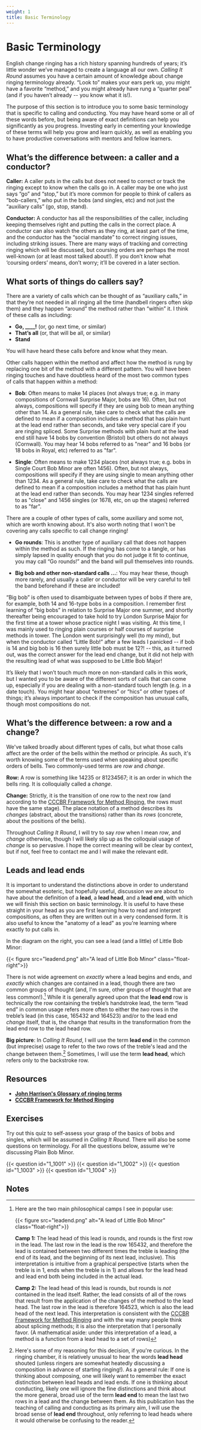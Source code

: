 ```yaml
---
weight: 1
title: Basic Terminology
---
```


# Basic Terminology

English change ringing has a rich history spanning hundreds of years; it’s little wonder we’ve managed to create a language all our own. _Calling It Round_ assumes you have a certain amount of knowledge about change ringing terminology already. “Look to” makes your ears perk up, you might have a favorite “method,” and you might already have rung a “quarter peal” (and if you haven’t already -- you know what it is!). 

The purpose of this section is to introduce you to some basic terminology that is specific to calling and conducting. You may have heard some or all of these words before, but being aware of exact definitions can help you significantly as you progress. Investing early in cementing your knowledge of these terms will help you grow and learn quickly, as well as enabling you to have productive conversations with mentors and fellow learners.


## What’s the difference between: a caller and a conductor?

**Caller:** A caller puts in the calls but does not need to correct or track the ringing except to know when the calls go in. A caller may be one who just says “go” and “stop,” but it’s more common for people to think of callers as “bob-callers,” who put in the bobs (and singles, etc) and not just the “auxiliary calls” (go, stop, stand). 

**Conductor:** A conductor has all the responsibilities of the caller, including keeping themselves right and putting the calls in the correct place. A conductor can also watch the others as they ring, at least part of the time, and the conductor has the “social mandate” to correct ringing issues, including striking issues. There are many ways of tracking and correcting ringing which will be discussed, but coursing orders are perhaps the most well-known (or at least most talked about!). If you don’t know what ‘coursing orders’ means, don’t worry; it’ll be covered in a later section.


## What sorts of things do callers say?

There are a variety of calls which can be thought of as “auxiliary calls,” in that they’re not needed in all ringing all the time (handbell ringers often skip them) and they happen “around” the method rather than “within” it. I think of these calls as including:

* **Go, ____!** (or, go next time, or similar)
* **That’s all** (or, that will be all, or similar)
* **Stand**

You will have heard these calls before and know what they mean.

Other calls happen within the method and affect how the method is rung by replacing one bit of the method with a different pattern. You will have been ringing touches and have doubtless heard of the most two common types of calls that happen within a method:

* **Bob**: Often means to make 14 places (not always true; e.g. in many compositions of Cornwall Surprise Major, bobs are 16). Often, but not always, compositions will specify if they are using bob to mean anything other than 14. As a general rule, take care to check what the calls are defined to mean if a composition includes a method that has plain hunt at the lead end rather than seconds, and take very special care if you are ringing spliced. Some Surprise methods with plain hunt at the lead end still have 14 bobs by convention (Bristol) but others do not always (Cornwall). You may hear 14 bobs referred to as "near" and 16 bobs (or 18 bobs in Royal, etc) referred to as "far".

* **Single**: Often means to make 1234 places (not always true; e.g. bobs in Single Court Bob Minor are often 1456). Often, but not always, compositions will specify if they are using single to mean anything other than 1234. As a general rule, take care to check what the calls are defined to mean if a composition includes a method that has plain hunt at the lead end rather than seconds. You may hear 1234 singles referred to as "close" and 1456 singles (or 1678, etc, on up the stages) referred to as "far".

There are a couple of other types of calls, some auxiliary and some not, which are worth knowing about. It's also worth noting that I won't be covering any calls specific to call change ringing! 

* **Go rounds**: This is another type of auxiliary call that does not happen within the method as such. If the ringing has come to a tangle, or has simply lapsed in quality enough that you do not judge it fit to continue, you may call “Go rounds!” and the band will pull themselves into rounds. 

* **Big bob and other non-standard calls …**: You may hear these, though more rarely, and usually a caller or conductor will be very careful to tell the band beforehand if these are included! 

“Big bob” is often used to disambiguate between types of bobs if there are, for example, both 14 and 16-type bobs in a composition. I remember first learning of “big bobs” in relation to Surprise Major one summer, and shortly thereafter being encouraged to take hold to try London Surprise Major for the first time at a tower whose practice night I was visiting. At this time, I was mainly used to ringing plain courses or half courses of surprise methods in tower. The London went surprisingly well (to my mind), but when the conductor called “Little Bob!” after a few leads I panicked -- if bob is 14 and big bob is 16 then surely little bob must be 12?! -- this, as it turned out, was the correct answer for the lead end change, but it did not help with the resulting lead of what was supposed to be Little Bob Major! 

It’s likely that I won’t touch much more on non-standard calls in this work, but I wanted you to be aware of the different sorts of calls that can come up, especially if you are dealing with a non-standard touch length (e.g. in a date touch). You might hear about “extremes” or “hics” or other types of things; it’s always important to check if the composition has unusual calls, though most compositions do not.

## What’s the difference between: a row and a change? 

We've talked broadly about different types of calls, but what those calls affect are the order of the bells within the method or principle. As such, it's worth knowing some of the terms used when speaking about specific orders of bells. Two commonly-used terms are _row_ and _change_.

**Row:** A row is something like 14235 or 81234567; it is an order in which the bells ring. It is colloquially called a _change_. 

**Change:** Strictly, it is the transition of one row to the next row (and according to the [CCCBR Framework for Method Ringing](https://cccbr.github.io/method_ringing_framework/), the rows must have the same stage). The place notation of a method describes its _changes_ (abstract, about the transitions) rather than its _rows_ (concrete, about the positions of the bells).

Throughout _Calling It Round_, I will try to say _row_ when I mean _row_, and _change_ otherwise, though I will likely slip up as the colloquial usage of _change_ is so pervasive. I hope the correct meaning will be clear by context, but if not, feel free to contact me and I will make the relevant edit.

## Leads and lead ends

It is important to understand the distinctions above in order to understand the somewhat esoteric, but hopefully useful, discussion we are about to have about the definition of a **lead**, a **lead head**, and a **lead end**, with which we will finish this section on basic terminology. It is useful to have these straight in your head as you are first learning how to read and interpret compositions, as often they are written out in a very condensed form. It is also useful to know the "anatomy of a lead" as you're learning where exactly to put calls in.

In the diagram on the right, you can see a lead (and a little) of Little Bob Minor:

{{< figure src="leadend.png" alt="A lead of Little Bob Minor" class="float-right">}}

There is not wide agreement on _exactly_ where a lead begins and ends, and _exactly_ which changes are contained in a lead, though there are two common groups of thought (and, I'm sure, other groups of thought that are less common!).[^1] While it is generally agreed upon that the **lead end** row is technically the row containing the treble’s handstroke lead, the term “lead end” in common usage refers more often to either the _two_ rows in the treble’s lead (in this case, 165432 and 164523) and/or to the lead end _change_ itself, that is, the change that results in the transformation from the lead end row to the lead head row.

**Big picture**: In _Calling It Round_, I will use the term **lead end** in the common (but imprecise) usage to refer to the two rows of the treble's lead and the change between them.[^2] Sometimes, I will use the term **lead head**, which refers only to the backstroke row.

## Resources

* **[John Harrison's Glossary of ringing terms](http://jaharrison.me.uk/Ringing/Glossary/)**
* **[CCCBR Framework for Method Ringing](https://cccbr.github.io/method_ringing_framework/fundamentals.html)**

## Exercises

Try out this quiz to self-assess your grasp of the basics of bobs and singles, which will be assumed in _Calling It Round_. There will also be some questions on terminology. For all the questions below, assume we're discussing Plain Bob Minor.

{{< question id="1_1001" >}}
{{< question id="1_1002" >}}
{{< question id="1_1003" >}}
{{< question id="1_1004" >}}

## Notes

[^1]: Here are the two main philosophical camps I see in popular use: 

	{{< figure src="leadend.png" alt="A lead of Little Bob Minor" class="float-right">}}

	**Camp 1:** The lead head of this lead is rounds, and rounds is the first row in the lead. The last row in the lead is the row 165432, and therefore the lead is contained between two different times the treble is leading (the end of its lead, and the beginning of its next lead, inclusive). This interpretation is intuitive from a graphical perspective (starts when the treble is in 1, ends when the treble is in 1) and allows for the lead head and lead end both being included in the actual lead.

	**Camp 2:** The lead head of this lead is rounds, but rounds is _not_ contained in the lead itself. Rather, the lead consists of all of the rows that result from the application of the changes of the method to the lead head. The last row in the lead is therefore 164523, which is also the lead head of the next lead. This interpretation is consistent with the [CCCBR Framework for Method Ringing](https://cccbr.github.io/method_ringing_framework/classification.html) and with the way many people think about splicing methods; it is also the interpretation that I personally favor. (A mathematical aside: under this interpretation of a lead, a method is a function from a lead head to a set of rows)

[^2]: Here's some of my reasoning for this decision, if you're curious. In the ringing chamber, it is relatively unusual to hear the words **lead head** shouted (unless ringers are somewhat heatedly discussing a composition in advance of starting ringing!). As a general rule: If one is thinking about composing, one will likely want to remember the exact distinction between lead heads and lead ends. If one is thinking about conducting, likely one will ignore the fine distinctions and think about the more general, broad use of the term **lead end** to mean the last two rows in a lead and the change between them. As this publication has the teaching of calling and conducting as its primary aim, I will use the broad sense of **lead end** throughout, only referring to lead heads where it would otherwise be confusing to the reader.
